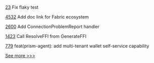 
[23](https://github.com/hyperledger/firefly-tezosconnect/pull/23) Fix flaky test

[4532](https://github.com/hyperledger/fabric/pull/4532) Add doc link for Fabric ecosystem

[2600](https://github.com/hyperledger/aries-cloudagent-python/pull/2600) Add ConnectionProblemReport handler

[1423](https://github.com/hyperledger/firefly/pull/1423) Call ResolveFFI from GenerateFFI

[779](https://github.com/hyperledger-labs/open-enterprise-agent/pull/779) feat(prism-agent): add multi-tenant wallet self-service capability


[See more >>>](https://start-here.hyperledger.org/pull-requests)

